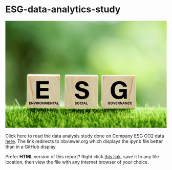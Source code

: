 ﻿# ESG-data-analytics-study

![alt text](https://github.com/asherchok/ESG-data-analytics-study/blob/main/esg.jpg?raw=true)

Click here to read the data analysis study done on Company ESG CO2 data [here](https://nbviewer.org/github/asherchok/ESG-data-analytics-study/blob/main/ESG-study.ipynb). 
The link redirects to nbviewer.org which displays the ipynb file better than in a GitHub display. 

Prefer **HTML** version of this report? Right click [this link](https://github.com/asherchok/ESG-data-analytics-study/raw/main/ESG-study.html), save it to any file location, then view the file with any internet browser of your choice.
